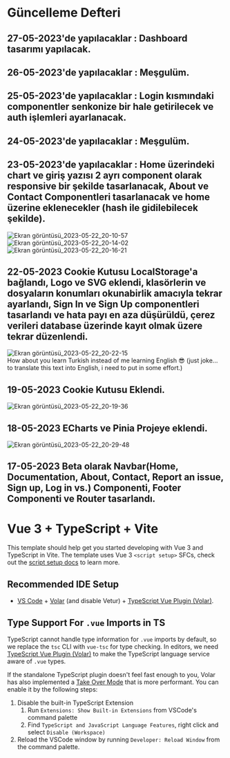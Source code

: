 # Güncelleme Defteri

## 27-05-2023'de yapılacaklar : Dashboard tasarımı yapılacak.
## 26-05-2023'de yapılacaklar : Meşgulüm.
## 25-05-2023'de yapılacaklar : Login kısmındaki componentler senkonize bir hale getirilecek ve auth işlemleri ayarlanacak.
## 24-05-2023'de yapılacaklar : Meşgulüm.
## 23-05-2023'de yapılacaklar : Home üzerindeki chart ve giriş yazısı 2 ayrı component olarak responsive bir şekilde tasarlanacak, About ve Contact Componentleri tasarlanacak ve home üzerine eklenecekler (hash ile gidilebilecek şekilde).
![Ekran görüntüsü_2023-05-22_20-10-57](https://github.com/onurekincinetlify/Monoxia/assets/128093143/9828ef4d-bc55-44eb-b4d7-74b57bfb582e)![Ekran görüntüsü_2023-05-22_20-14-02](https://github.com/onurekincinetlify/Monoxia/assets/128093143/58869a21-c1ab-4a51-b644-1d1ea634ffde)![Ekran görüntüsü_2023-05-22_20-16-21](https://github.com/onurekincinetlify/Monoxia/assets/128093143/f820a329-0d36-4697-bda1-d94240a5ab99)
## 22-05-2023 Cookie Kutusu LocalStorage'a bağlandı, Logo ve SVG eklendi, klasörlerin ve dosyaların konumları okunabirlik amacıyla tekrar ayarlandı, Sign In ve Sign Up componentleri tasarlandı ve hata payı en aza düşürüldü, çerez verileri database üzerinde kayıt olmak üzere tekrar düzenlendi.
![Ekran görüntüsü_2023-05-22_20-22-15](https://github.com/onurekincinetlify/Monoxia/assets/128093143/cc0d1acd-ad1f-49cd-9e37-56e4a30fa26a)<br />
How about you learn Turkish instead of me learning English 😎 (just joke... to translate this text into English, i need to put in some effort.)
## 19-05-2023 Cookie Kutusu Eklendi.
![Ekran görüntüsü_2023-05-22_20-19-36](https://github.com/onurekincinetlify/Monoxia/assets/128093143/670e172f-9cf2-470b-86f7-e0a8064e2677)
## 18-05-2023 ECharts ve Pinia Projeye eklendi.
![Ekran görüntüsü_2023-05-22_20-29-48](https://github.com/onurekincinetlify/Monoxia/assets/128093143/5ef65278-bbef-4f72-a74c-244eb61e32ae)
## 17-05-2023 Beta olarak Navbar(Home, Documentation, About, Contact, Report an issue, Sign up, Log in vs.) Componenti, Footer Componenti ve Router tasarlandı.

# Vue 3 + TypeScript + Vite

This template should help get you started developing with Vue 3 and TypeScript in Vite. The template uses Vue 3 `<script setup>` SFCs, check out the [script setup docs](https://v3.vuejs.org/api/sfc-script-setup.html#sfc-script-setup) to learn more.

## Recommended IDE Setup

- [VS Code](https://code.visualstudio.com/) + [Volar](https://marketplace.visualstudio.com/items?itemName=Vue.volar) (and disable Vetur) + [TypeScript Vue Plugin (Volar)](https://marketplace.visualstudio.com/items?itemName=Vue.vscode-typescript-vue-plugin).

## Type Support For `.vue` Imports in TS

TypeScript cannot handle type information for `.vue` imports by default, so we replace the `tsc` CLI with `vue-tsc` for type checking. In editors, we need [TypeScript Vue Plugin (Volar)](https://marketplace.visualstudio.com/items?itemName=Vue.vscode-typescript-vue-plugin) to make the TypeScript language service aware of `.vue` types.

If the standalone TypeScript plugin doesn't feel fast enough to you, Volar has also implemented a [Take Over Mode](https://github.com/johnsoncodehk/volar/discussions/471#discussioncomment-1361669) that is more performant. You can enable it by the following steps:

1. Disable the built-in TypeScript Extension
   1. Run `Extensions: Show Built-in Extensions` from VSCode's command palette
   2. Find `TypeScript and JavaScript Language Features`, right click and select `Disable (Workspace)`
2. Reload the VSCode window by running `Developer: Reload Window` from the command palette.
